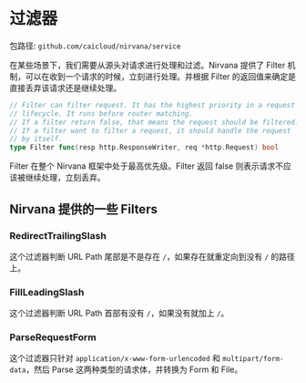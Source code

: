# 过滤器

包路径: `github.com/caicloud/nirvana/service`

在某些场景下，我们需要从源头对请求进行处理和过滤。Nirvana 提供了 Filter 机制，可以在收到一个请求的时候，立刻进行处理。并根据 Filter 的返回值来确定是直接丢弃该请求还是继续处理。

```go
// Filter can filter request. It has the highest priority in a request
// lifecycle. It runs before router matching.
// If a filter return false, that means the request should be filtered.
// If a filter want to filter a request, it should handle the request
// by itself.
type Filter func(resp http.ResponseWriter, req *http.Request) bool
```

Filter 在整个 Nirvana 框架中处于最高优先级。Filter 返回 false 则表示请求不应该被继续处理，立刻丢弃。

## Nirvana 提供的一些 Filters

### RedirectTrailingSlash

这个过滤器判断 URL Path 尾部是不是存在 `/`，如果存在就重定向到没有 `/` 的路径上。

### FillLeadingSlash

这个过滤器判断 URL Path 首部有没有 `/`，如果没有就加上 `/`。

### ParseRequestForm

这个过滤器只针对 `application/x-www-form-urlencoded` 和 `multipart/form-data`，然后 Parse 这两种类型的请求体，并转换为 Form 和 File。

